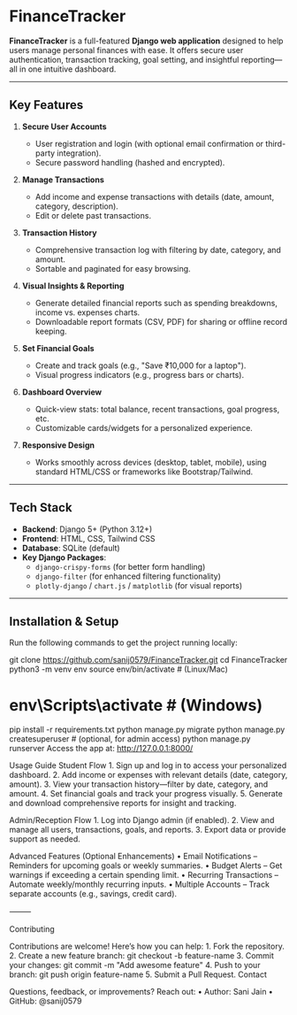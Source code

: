 #  FinanceTracker

**FinanceTracker** is a full-featured **Django web application** designed to help users manage personal finances with ease. It offers secure user authentication, transaction tracking, goal setting, and insightful reporting—all in one intuitive dashboard.

---

##  Key Features

1. **Secure User Accounts**
   - User registration and login (with optional email confirmation or third-party integration).
   - Secure password handling (hashed and encrypted).

2. **Manage Transactions**
   - Add income and expense transactions with details (date, amount, category, description).
   - Edit or delete past transactions.

3. **Transaction History**
   - Comprehensive transaction log with filtering by date, category, and amount.
   - Sortable and paginated for easy browsing.

4. **Visual Insights & Reporting**
   - Generate detailed financial reports such as spending breakdowns, income vs. expenses charts.
   - Downloadable report formats (CSV, PDF) for sharing or offline record keeping.

5. **Set Financial Goals**
   - Create and track goals (e.g., "Save ₹10,000 for a laptop").
   - Visual progress indicators (e.g., progress bars or charts).

6. **Dashboard Overview**
   - Quick-view stats: total balance, recent transactions, goal progress, etc.
   - Customizable cards/widgets for a personalized experience.

7. **Responsive Design**
   - Works smoothly across devices (desktop, tablet, mobile), using standard HTML/CSS or frameworks like Bootstrap/Tailwind.

---

##  Tech Stack

- **Backend**: Django 5+ (Python 3.12+)
- **Frontend**: HTML, CSS,  Tailwind CSS
- **Database**: SQLite (default) 
- **Key Django Packages**:
  - `django-crispy-forms` (for better form handling)
  - `django-filter` (for enhanced filtering functionality)
  - `plotly-django` / `chart.js` / `matplotlib` (for visual reports)

---

##  Installation & Setup

Run the following commands to get the project running locally:

git clone https://github.com/sanij0579/FinanceTracker.git
cd FinanceTracker
python3 -m venv env
source env/bin/activate  # (Linux/Mac)
# env\Scripts\activate   # (Windows)
pip install -r requirements.txt
python manage.py migrate
python manage.py createsuperuser  # (optional, for admin access)
python manage.py runserver
Access the app at: http://127.0.0.1:8000/

Usage Guide
Student Flow
	1.	Sign up and log in to access your personalized dashboard.
	2.	Add income or expenses with relevant details (date, category, amount).
	3.	View your transaction history—filter by date, category, and amount.
	4.	Set financial goals and track your progress visually.
	5.	Generate and download comprehensive reports for insight and tracking.

Admin/Reception Flow
	1.	Log into Django admin (if enabled).
	2.	View and manage all users, transactions, goals, and reports.
	3.	Export data or provide support as needed.

Advanced Features (Optional Enhancements)
	•	Email Notifications – Reminders for upcoming goals or weekly summaries.
	•	Budget Alerts – Get warnings if exceeding a certain spending limit.
	•	Recurring Transactions – Automate weekly/monthly recurring inputs.
	•	Multiple Accounts – Track separate accounts (e.g., savings, credit card).

⸻

Contributing

Contributions are welcome! Here’s how you can help:
	1.	Fork the repository.
	2.	Create a new feature branch:
 git checkout -b feature-name
 	3.	Commit your changes:
  git commit -m "Add awesome feature"
  	4.	Push to your branch:
   git push origin feature-name
   	5.	Submit a Pull Request.
    Contact

Questions, feedback, or improvements? Reach out:
	•	Author: Sani Jain
	•	GitHub: @sanij0579
	
